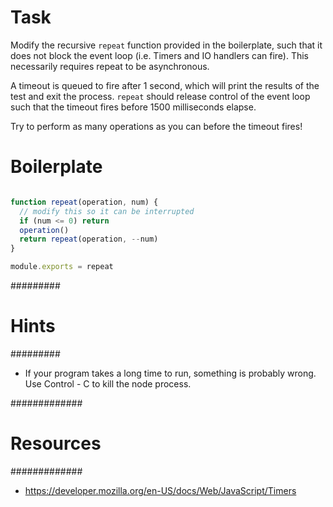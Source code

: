 # Task

Modify the recursive `repeat` function provided in the boilerplate,
such that it does not block the event loop (i.e. Timers and IO handlers can fire). This necessarily requires repeat to be asynchronous.

A timeout is queued to fire after 1 second, which will print the results
of the test and exit the process. `repeat` should release control of the event
loop such that the timeout fires before 1500 milliseconds elapse.

Try to perform as many operations as you can before the timeout fires!

# Boilerplate

```js

function repeat(operation, num) {
  // modify this so it can be interrupted
  if (num <= 0) return
  operation()
  return repeat(operation, --num)
}

module.exports = repeat

```

#########
# Hints #
#########

* If your program takes a long time to run, something is probably wrong.
  Use Control - C to kill the node process.

#############
# Resources #
#############

* https://developer.mozilla.org/en-US/docs/Web/JavaScript/Timers
